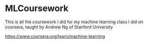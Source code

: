 # MLCoursework
This is all the coursework I did for my machine learning class I did on coursera,
taught by Andrew Ng of Stanford University

https://www.coursera.org/learn/machine-learning
